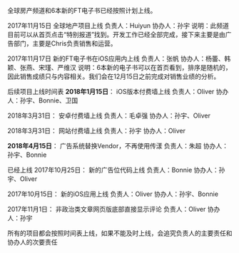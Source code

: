 全球房产频道和6本新的FT电子书已经按照计划上线。

2017年11月15日
全球地产项目上线
负责人：Huiyun
协办人：孙宇
说明：此频道目前可以从首页点击“特别报道”找到。开发工作已经全部完成，接下来主要是由广告部门，主要是Chris负责销售和运营。

2017年11月17日
新的FT电子书在iOS应用内上线
负责人：张帆
协办人：杨蕾、韩颖、张燕、宋瑾、严维汉
说明：6本新的电子书可以在首页看到，排序是随机的，因此销售成绩只与内容相关。我们会在12月15日之前完成对销售业绩的分析。

后续项目上线时间表
**2018年1月15日**：
iOS版本付费墙上线
负责人：Oliver
协办人：孙宇、Bonnie、卫国

2018年3月31日：
安卓付费墙上线
负责人：毛卓强
协办人：孙宇、Oliver

2018年3月31日：
网站付费墙上线
负责人：孙宇
协办人：Oliver

**2018年4月15日**：
广告系统替换Vendor，不再使用传漾
负责人：朱超
协办人：孙宇、Bonnie

已经上线
2017年10月25日：
新的广告位代码上线
负责人：Bonnie
协办人：孙宇、Oliver

2017年10月15日：
新的iOS应用上线
负责人：Oliver
协办人：孙宇、Bonnie

2017年11月1日：
非政治类文章网页版底部直接显示评论
负责人：Oliver
协办人：孙宇

所有的项目都会按照时间表上线，如果不能及时上线，会追究负责人的主要责任和协办人的次要责任